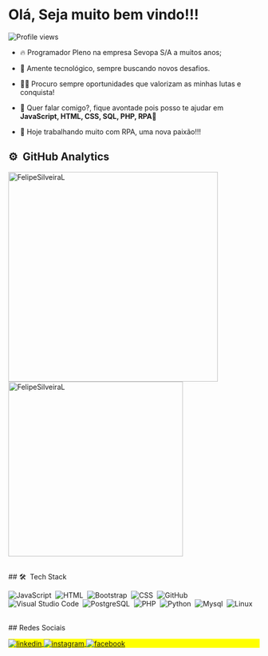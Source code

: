 <h1 align="left">Olá, Seja muito bem vindo!!!</h1>
<p align="left"><img src="https://komarev.com/ghpvc/?username=FelipeSilveiraL&color=yellow" alt="Profile views" /> </p>

- 🔥 Programador Pleno na empresa Sevopa S/A a muitos anos;

- :open_book: Amente tecnológico, sempre buscando novos desafios.

- 👨‍💻 Procuro sempre oportunidades que valorizam as minhas lutas e conquista!

- 💬 Quer falar comigo?, fique avontade pois posso te ajudar em **JavaScript, HTML, CSS, SQL, PHP, RPA**:full_moon_with_face:

- :robot: Hoje trabalhando muito com RPA, uma nova paixão!!!

## ⚙️ &nbsp;GitHub Analytics

<p align="left">
<img width="420em" src="https://github-readme-stats.vercel.app/api?username=FelipeSilveiraL&show_icons=true&theme=highcontrast" alt="FelipeSilveiraL"/>
<img width="350em" src="https://github-readme-stats.vercel.app/api/top-langs/?username=FelipeSilveiraL&layout=compact&theme=vision-friendly-dark" alt="FelipeSilveiraL"/>
</p>

<br>
## 🛠 &nbsp;Tech Stack

![JavaScript](https://img.shields.io/badge/-JavaScript-05122A?style=flat&logo=javascript)&nbsp;
![HTML](https://img.shields.io/badge/-HTML-05122A?style=flat&logo=HTML5)&nbsp;
![Bootstrap](https://img.shields.io/badge/-Bootstrap-05122A?style=flat&logo=Bootstrap)&nbsp;
![CSS](https://img.shields.io/badge/-CSS-05122A?style=flat&logo=CSS3&logoColor=1572B6)&nbsp;
![GitHub](https://img.shields.io/badge/-GitHub-05122A?style=flat&logo=github)&nbsp;
![Visual Studio Code](https://img.shields.io/badge/-Visual%20Studio%20Code-05122A?style=flat&logo=visual-studio-code&logoColor=007ACC)&nbsp;
![PostgreSQL](https://img.shields.io/badge/-PostgreSQL-05122A?style=flat&logo=postgresql)&nbsp;
![PHP](https://img.shields.io/badge/-PHP-05122A?style=flat&logo=Php)&nbsp;
![Python](https://img.shields.io/badge/-Python-05122A?style=flat&logo=Python)&nbsp;
![Mysql](https://img.shields.io/badge/-mysql-05122A?style=flat&logo=mysql)&nbsp;
![Linux](https://img.shields.io/badge/-Linux-05122A?style=flat&logo=Linux)&nbsp;

<br>
## Redes Sociais

<p align="left" style="background:yellow">
<a href="https://www.linkedin.com/in/felipe-silveira-lara-85706110b/" target="_blank">
  <img align="center" src="https://img.shields.io/badge/-FelipeSilveiraL-05122A?style=flat&logo=linkedin" alt="linkedin"/>
</a>
<a href="https://www.instagram.com/felipesilveiralara/" target="_blank">
 <img align="center" src="https://img.shields.io/badge/-FelipeSilveiraL-05122A?style=flat&logo=instagram" alt="instagram"/>
</a>
<a href="https://www.facebook.com/felipe.silveira.967" target="_blank">
  <img align="center" src="https://img.shields.io/badge/-FelipeSilveiraL-05122A?style=flat&logo=facebook" alt="facebook"/>
</a>
</p>

<!--
**FelipeSilveiraL/FelipeSilveiraL** is a ✨ _special_ ✨ repository because its `README.md` (this file) appears on your GitHub profile.

Here are some ideas to get you started:

- 🔭 I’m currently working on ...
- 🌱 I’m currently learning ...
- 👯 I’m looking to collaborate on ...
- 🤔 I’m looking for help with ...
- 💬 Ask me about ...
- 📫 How to reach me: ...
- 😄 Pronouns: ...
- ⚡ Fun fact: ...
-->
